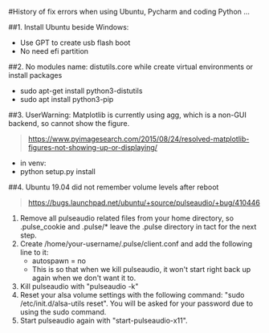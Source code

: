 #History of fix errors when using Ubuntu, Pycharm and coding Python ...

##1. Install Ubuntu beside Windows:
- Use GPT to create usb flash boot 
- No need efi partition

##2. No modules name: distutils.core while create virtual environments or install packages
- sudo apt-get install python3-distutils<br>
- sudo apt install python3-pip

##3. UserWarning: Matplotlib is currently using agg, which is a non-GUI backend, so cannot show the figure.
>https://www.pyimagesearch.com/2015/08/24/resolved-matplotlib-figures-not-showing-up-or-displaying/ <br>
- in venv: <br>
- python setup.py install

##4. Ubuntu 19.04 did not remember volume levels after reboot
>https://bugs.launchpad.net/ubuntu/+source/pulseaudio/+bug/410446 <br>
1. Remove all pulseaudio related files from your home directory, so .pulse_cookie and .pulse/* leave the .pulse directory in tact for the next step.
2. Create /home/your-username/.pulse/client.conf and add the following line to it: <br>
    - autospawn = no <br>
    - This is so that when we kill pulseaudio, it won't start right back up again when we don't want it to.
3. Kill pulseaudio with "pulseaudio -k"
4. Reset your alsa volume settings with the following command: "sudo /etc/init.d/alsa-utils reset". You will be asked for your password due to using the sudo command.
5. Start pulseaudio again with "start-pulseaudio-x11".
